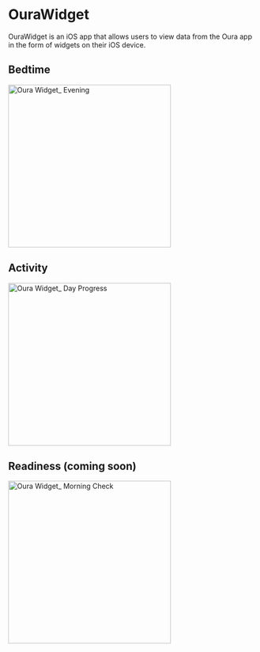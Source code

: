 # OuraWidget

OuraWidget is an iOS app that allows users to view data from the Oura app in the form of widgets on their iOS device.

## Bedtime
<img width="329" alt="Oura Widget_ Evening" src="https://github.com/drankou/OuraWidget/assets/25752851/78f12dc7-9529-49d3-b0fd-505ee659887f">

## Activity
<img width="329" alt="Oura Widget_ Day Progress" src="https://github.com/drankou/OuraWidget/assets/25752851/a2505877-27bb-4bec-ac29-06fdc5f98e84">

## Readiness (coming soon)
<img width="329" alt="Oura Widget_ Morning Check" src="https://github.com/drankou/OuraWidget/assets/25752851/d4a12b53-4e32-48d4-aa0c-e2bfdd558731">
